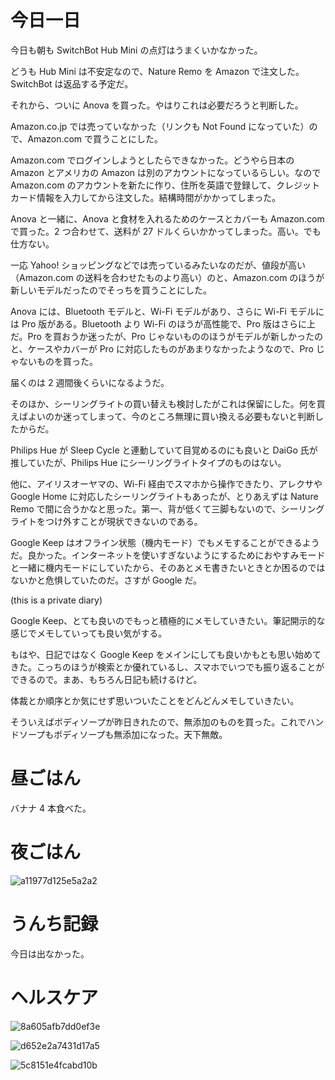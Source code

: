 # 今日一日
今日も朝も SwitchBot Hub Mini の点灯はうまくいかなかった。

どうも Hub Mini は不安定なので、Nature Remo を Amazon で注文した。SwitchBot は返品する予定だ。

それから、ついに Anova を買った。やはりこれは必要だろうと判断した。

Amazon.co.jp では売っていなかった（リンクも Not Found になっていた）ので、Amazon.com で買うことにした。

Amazon.com でログインしようとしたらできなかった。どうやら日本の Amazon とアメリカの Amazon は別のアカウントになっているらしい。なので Amazon.com のアカウントを新たに作り、住所を英語で登録して、クレジットカード情報を入力してから注文した。結構時間がかかってしまった。

Anova と一緒に、Anova と食材を入れるためのケースとカバーも Amazon.com で買った。2 つ合わせて、送料が 27 ドルくらいかかってしまった。高い。でも仕方ない。

一応 Yahoo! ショッピングなどでは売っているみたいなのだが、値段が高い（Amazon.com の送料を合わせたものより高い）のと、Amazon.com のほうが新しいモデルだったのでそっちを買うことにした。

Anova には、Bluetooth モデルと、Wi-Fi モデルがあり、さらに Wi-Fi モデルには Pro 版がある。Bluetooth より Wi-Fi のほうが高性能で、Pro 版はさらに上だ。Pro を買おうか迷ったが、Pro じゃないもののほうがモデルが新しかったのと、ケースやカバーが Pro に対応したものがあまりなかったようなので、Pro じゃないものを買った。

届くのは 2 週間後くらいになるようだ。

そのほか、シーリングライトの買い替えも検討したがこれは保留にした。何を買えばよいのか迷ってしまって、今のところ無理に買い換える必要もないと判断したからだ。

Philips Hue が Sleep Cycle と連動していて目覚めるのにも良いと DaiGo 氏が推していたが、Philips Hue にシーリングライトタイプのものはない。

他に、アイリスオーヤマの、Wi-Fi 経由でスマホから操作できたり、アレクサや Google Home に対応したシーリングライトもあったが、とりあえずは Nature Remo で間に合うかなと思った。第一、背が低くて三脚もないので、シーリングライトをつけ外すことが現状できないのである。

Google Keep はオフライン状態（機内モード）でもメモすることができるようだ。良かった。インターネットを使いすぎないようにするためにおやすみモードと一緒に機内モードにしていたから、そのあとメモ書きたいときとか困るのではないかと危惧していたのだ。さすが Google だ。

 (this is a private diary) 

Google Keep、とても良いのでもっと積極的にメモしていきたい。筆記開示的な感じでメモしていっても良い気がする。

もはや、日記ではなく Google Keep をメインにしても良いかもとも思い始めてきた。こっちのほうが検索とか優れているし、スマホでいつでも振り返ることができるので。まあ、もちろん日記も続けるけど。

体裁とか順序とか気にせず思いついたことをどんどんメモしていきたい。

そういえばボディソープが昨日きれたので、無添加のものを買った。これでハンドソープもボディソープも無添加になった。天下無敵。

# 昼ごはん
バナナ 4 本食べた。

# 夜ごはん
![a11977d125e5a2a2](/images/2019/12/a11977d125e5a2a2.jpg)

# うんち記録
今日は出なかった。

# ヘルスケア
![8a605afb7dd0ef3e](/images/2019/12/8a605afb7dd0ef3e.png)

![d652e2a7431d17a5](/images/2019/12/d652e2a7431d17a5.png)

![5c8151e4fcabd10b](/images/2019/12/5c8151e4fcabd10b.jpg)
